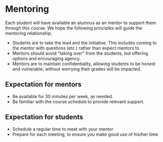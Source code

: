 # Mentoring

Each student will have available an alumnus as an mentor to support them through this course. We hope the following principles will guide the mentoring relationship.

* Students are to take the lead and the initiative. This includes coming to the mentor with questions (etc.) rather than expect mentors to 
* Mentors should avoid "taking over" from the students, but offering options and encouraging agency.
* Mentors are to maintain confidentiality, allowing students to be honest and vulnerable, without worrying their grades will be impacted.

## Expectation for mentors

* Be available for 30 minutes per week, as needed.
* Be familiar with the course schedule to provide relevant support.

## Expectation for students

* Schedule a regular time to meet with your mentor
* Prepare for each meeting, to ensure you make good use of his/her time